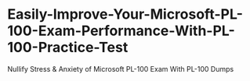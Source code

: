 # Easily-Improve-Your-Microsoft-PL-100-Exam-Performance-With-PL-100-Practice-Test
Nullify Stress &amp; Anxiety of Microsoft PL-100 Exam With PL-100 Dumps
